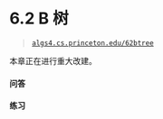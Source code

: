 # 6.2   B 树

> [`algs4.cs.princeton.edu/62btree`](https://algs4.cs.princeton.edu/62btree)

本章正在进行重大改建。

#### 问答

#### 练习

